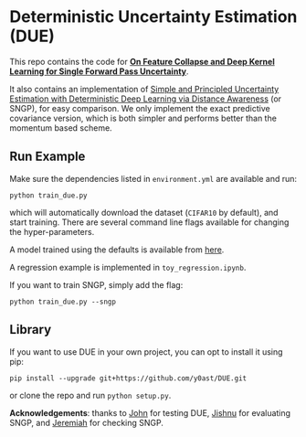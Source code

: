# Deterministic Uncertainty Estimation (DUE)


This repo contains the code for [**On Feature Collapse and Deep Kernel Learning for Single Forward Pass Uncertainty**](https://arxiv.org/abs/2102.11409).

It also contains an implementation of [Simple and Principled Uncertainty Estimation with Deterministic Deep Learning via Distance Awareness](https://arxiv.org/abs/2006.10108) (or SNGP), for easy comparison.
We only implement the exact predictive covariance version, which is both simpler and performs better than the momentum based scheme.


## Run Example

Make sure the dependencies listed in `environment.yml` are available and run:

```
python train_due.py
```

which will automatically download the dataset (`CIFAR10` by default), and start training.
There are several command line flags available for changing the hyper-parameters.

A model trained using the defaults is available from [here](https://files.joo.st/due.pt).

A regression example is implemented in `toy_regression.ipynb`.

If you want to train SNGP, simply add the flag:

```
python train_due.py --sngp
```

## Library

If you want to use DUE in your own project, you can opt to install it using pip:

```
pip install --upgrade git+https://github.com/y0ast/DUE.git
```

or clone the repo and run `python setup.py`.

**Acknowledgements**: thanks to [John](https://github.com/johnryan465) for testing DUE, [Jishnu](https://github.com/omegafragger) for evaluating SNGP, and [Jeremiah](https://github.com/jereliu) for checking SNGP.
